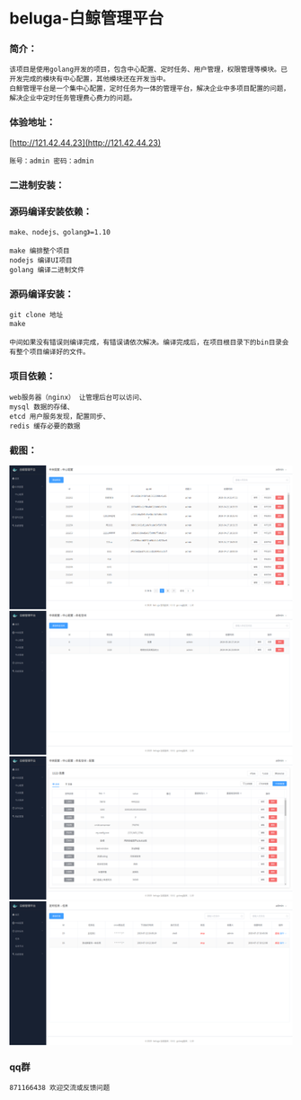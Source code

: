 # beluga-白鲸管理平台

### 简介：
    该项目是使用golang开发的项目，包含中心配置、定时任务、用户管理，权限管理等模块。已开发完成的模块有中心配置，其他模块还在开发当中。
    白鲸管理平台是一个集中心配置，定时任务为一体的管理平台，解决企业中多项目配置的问题，解决企业中定时任务管理费心费力的问题。
    
### 体验地址：
   [http://121.42.44.23](http://121.42.44.23) 
    
    账号：admin 密码：admin
    
### 二进制安装：

### 源码编译安装依赖：
    make、nodejs、golang》=1.10
    
    make 编排整个项目
    nodejs 编译UI项目
    golang 编译二进制文件

### 源码编译安装：
    git clone 地址
    make
    
    中间如果没有错误则编译完成，有错误请依次解决。编译完成后，在项目根目录下的bin目录会有整个项目编译好的文件。
    
### 项目依赖：
    web服务器（nginx） 让管理后台可以访问、
    mysql 数据的存储、
    etcd 用户服务发现，配置同步、
    redis 缓存必要的数据

### 截图：
   ![项目配置列表](./docs/img/1.png '项目配置列表')
   ![项目明明空间列表](./docs/img/2.png '项目明明空间列表')
   ![项目配置详情](./docs/img/3.png '项目配置详情')
   ![定时任务](./docs/img/4.png '定时任务')
   
### qq群
    871166438 欢迎交流或反馈问题